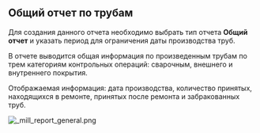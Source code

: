 ﻿
## Общий отчет по трубам

Для создания данного отчета необходимо выбрать тип отчета **Общий отчет**
 и указать период для ограничения даты производства труб.
 
В отчете выводится общая информация по произведенным трубам по трем категориям контрольных операций: сварочным, внешнего и внутреннего покрытия.
 
Отображаемая информация: дата производства, количество принятых, находящихся в ремонте, принятых после ремонта и забракованных труб. 


![_mill_report_general.png](./images/_mill_report_general.png "")

